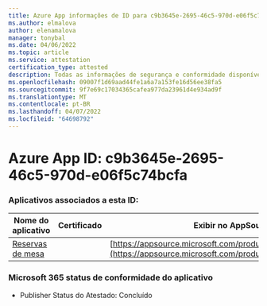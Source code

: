 ```yaml
---
title: Azure App informações de ID para c9b3645e-2695-46c5-970d-e06f5c74bcfa
ms.author: elmalova
author: elenamalova
manager: tonybal
ms.date: 04/06/2022
ms.topic: article
ms.service: attestation
certification_type: attested
description: Todas as informações de segurança e conformidade disponíveis para c9b3645e-2695-46c5-970d-e06f5c74bcfa.
ms.openlocfilehash: 09007f1d69aad44fe1a6a7a153fe16d56ee38fa5
ms.sourcegitcommit: 9f7e69c17034365cafea977da23961d4e934ad9f
ms.translationtype: MT
ms.contentlocale: pt-BR
ms.lasthandoff: 04/07/2022
ms.locfileid: "64698792"
---
```

# <a name="azure-app-id-c9b3645e-2695-46c5-970d-e06f5c74bcfa"></a>Azure App ID: c9b3645e-2695-46c5-970d-e06f5c74bcfa


### <a name="apps-associated-with-this-id"></a>Aplicativos associados a esta ID:
| **Nome do aplicativo** | **Certificado** | **Exibir no AppSource** |
|--------------|---------------|-----------------------|
| [Reservas de mesa](../forward/WA200003532.md) |  | [https://appsource.microsoft.com/product/office/WA200003532](https://appsource.microsoft.com/product/office/WA200003532) |

### <a name="microsoft-365-app-compliance-status"></a>Microsoft 365 status de conformidade do aplicativo
- Publisher Status do Atestado: Concluído
